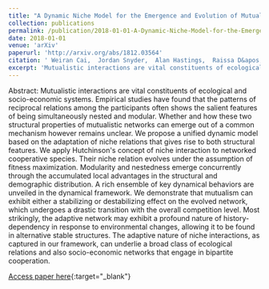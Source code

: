 ```yaml
---
title: "A Dynamic Niche Model for the Emergence and Evolution of Mutualistic Network Structures"
collection: publications
permalink: /publication/2018-01-01-A-Dynamic-Niche-Model-for-the-Emergence-and-Evolution-of-Mutualistic-Network-Structures
date: 2018-01-01
venue: 'arXiv'
paperurl: 'http://arxiv.org/abs/1812.03564'
citation: ' Weiran Cai,  Jordan Snyder,  Alan Hastings,  Raissa D&apos;Souza, &quot;A Dynamic Niche Model for the Emergence and Evolution of Mutualistic Network Structures.&quot; arXiv, 2018.'
excerpt: 'Mutualistic interactions are vital constituents of ecological and socio-economic systems. Empirical studies have found that the patterns of reciprocal relations among the participants often shows the salient features of being simultaneously nested and modular. Whether and how these two structural properties of mutualistic networks can emerge out of a common mechanism however remains unclear. We propose a unified dynamic model based on the adaptation of niche relations that gives rise to both structural features. We apply Hutchinson&apos;s concept of niche interaction to networked cooperative species. Their niche relation evolves under the assumption of fitness maximization. Modularity and nestedness emerge concurrently through the accumulated local advantages in the structural and demographic distribution. A rich ensemble of key dynamical behaviors are unveiled in the dynamical framework. We demonstrate that mutualism can exhibit either a stabilizing or destabilizing effect on the evolved network, which undergoes a drastic transition with the overall competition level. Most strikingly, the adaptive network may exhibit a profound nature of history-dependency in response to environmental changes, allowing it to be found in alternative stable structures. The adaptive nature of niche interactions, as captured in our framework, can underlie a broad class of ecological relations and also socio-economic networks that engage in bipartite cooperation.'
---
```

Abstract: Mutualistic interactions are vital constituents of ecological and socio-economic systems. Empirical studies have found that the patterns of reciprocal relations among the participants often shows the salient features of being simultaneously nested and modular. Whether and how these two structural properties of mutualistic networks can emerge out of a common mechanism however remains unclear. We propose a unified dynamic model based on the adaptation of niche relations that gives rise to both structural features. We apply Hutchinson&apos;s concept of niche interaction to networked cooperative species. Their niche relation evolves under the assumption of fitness maximization. Modularity and nestedness emerge concurrently through the accumulated local advantages in the structural and demographic distribution. A rich ensemble of key dynamical behaviors are unveiled in the dynamical framework. We demonstrate that mutualism can exhibit either a stabilizing or destabilizing effect on the evolved network, which undergoes a drastic transition with the overall competition level. Most strikingly, the adaptive network may exhibit a profound nature of history-dependency in response to environmental changes, allowing it to be found in alternative stable structures. The adaptive nature of niche interactions, as captured in our framework, can underlie a broad class of ecological relations and also socio-economic networks that engage in bipartite cooperation.

[Access paper here](http://arxiv.org/abs/1812.03564){:target="_blank"}
